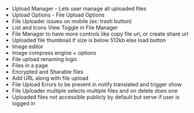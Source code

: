 * Upload Manager - Lets user manage all uploaded files
* Upload Options - File Upload Options
* File Uploader issues on mobile (ex: trash button)
* List and Icons View Toggle in File Manager
* File Manager to have more controls like copy file url, or create share url
* Uploaded file thumbnail if size is below 512kb else load button
* Image editor
* Image compress engine + options
* File upload renaming logic
* Files in a page
* Encrypted and Sharable files
* Add URL along with file upload
* File Upload Errors to be present in notify translated and trigger show
* File Uploader multiple selects multiple files and on delete does one
* Uploaded files not accessible publicly by default but serve if user is logged in